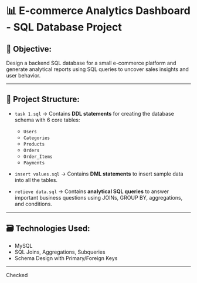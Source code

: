 
# 📊 E-commerce Analytics Dashboard - SQL Database Project

## 🧠 Objective:
Design a backend SQL database for a small e-commerce platform and generate analytical reports using SQL queries to uncover sales insights and user behavior.

---

## 📁 Project Structure:

- `task 1.sql` → Contains **DDL statements** for creating the database schema with 6 core tables:
  - `Users`
  - `Categories`
  - `Products`
  - `Orders`
  - `Order_Items`
  - `Payments`

- `insert values.sql` → Contains **DML statements** to insert sample data into all the tables.

- `retieve data.sql` → Contains **analytical SQL queries** to answer important business questions using JOINs, GROUP BY, aggregations, and conditions.

---



## 🗃️ Technologies Used:

* MySQL
* SQL Joins, Aggregations, Subqueries
* Schema Design with Primary/Foreign Keys

---

Checked 


